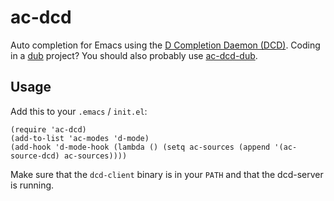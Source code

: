 ac-dcd
======

Auto completion for Emacs using the [D Completion Daemon (DCD)](https://github.com/Hackerpilot/DCD).
Coding in a [dub](https://github.com/D-Programming-Language/dub) project?
You should also probably use [ac-dcd-dub](https://github.com/atilaneves/ad-dcd-dub).

Usage
-----

Add this to your `.emacs` / `init.el`:


    (require 'ac-dcd)
    (add-to-list 'ac-modes 'd-mode)
    (add-hook 'd-mode-hook (lambda () (setq ac-sources (append '(ac-source-dcd) ac-sources))))


Make sure that the `dcd-client` binary is in your `PATH` and that the dcd-server is running.
